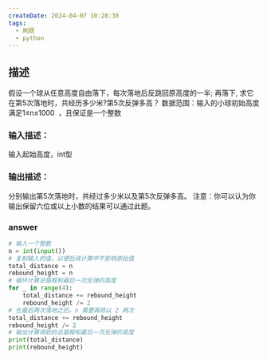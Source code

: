 ```yaml
---
createDate: 2024-04-07 10:28:38
tags:
  - 刷题
  - python
---
```

## 描述
假设一个球从任意高度自由落下，每次落地后反跳回原高度的一半; 再落下, 求它在第5次落地时，共经历多少米?第5次反弹多高？
数据范围：输入的小球初始高度满足1≤n≤1000  ，且保证是一个整数
### 输入描述：
输入起始高度，int型
### 输出描述：
分别输出第5次落地时，共经过多少米以及第5次反弹多高。
注意：你可以认为你输出保留六位或以上小数的结果可以通过此题。
### answer
```python
# 输入一个整数
n = int(input())
# 复制输入的值，以便后续计算中不影响原始值
total_distance = n
rebound_height = n
# 循环计算总路程和最后一次反弹的高度
for _ in range(4):
    total_distance += rebound_height
    rebound_height /= 2
# 在最后两次落地之后，n 需要再除以 2 两次
total_distance += rebound_height
rebound_height /= 2
# 输出计算得到的总路程和最后一次反弹的高度
print(total_distance)
print(rebound_height)
```